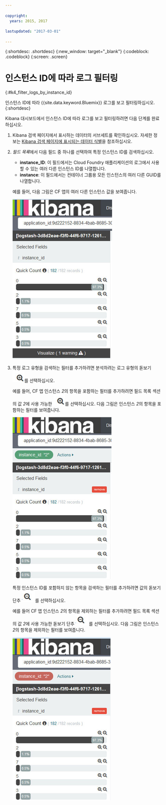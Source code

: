 ```yaml
---

copyright:
  years: 2015, 2017

lastupdated: "2017-03-01"

---
```



{:shortdesc: .shortdesc}
{:new_window: target="_blank"}
{:codeblock: .codeblock}
{:screen: .screen}

# 인스턴스 ID에 따라 로그 필터링
{:#k4_filter_logs_by_instance_id}

인스턴스 ID에 따라 {{site.data.keyword.Bluemix}} 로그를 보고 필터링하십시오.
{:shortdesc}

Kibana 대시보드에서 인스턴스 ID에 따라 로그를 보고 필터링하려면 다음 단계를 완료하십시오.

1. Kibana 검색 페이지에서 표시하는 데이터의 서브세트를 확인하십시오. 자세한 정보는 [Kibana 검색 페이지에 표시되는 데이터 식별](logging_kibana_analize_logs_interactively.html#k4_identify_data)을 참조하십시오.

2. *필드 목록*에서 다음 필드 중 하나를 선택하여 특정 인스턴스 ID를 검색하십시오.

    * **instance_ID**: 이 필드에서는 Cloud Foundry 애플리케이션의 로그에서 사용할 수 있는 여러 다른 인스턴스 ID를 나열합니다. 
    * **instance**: 이 필드에서는 컨테이너 그룹용 모든 인스턴스의 여러 다른 GUID를 나열합니다. 

    예를 들어, 다음 그림은 CF 앱의 여러 다른 인스턴스 값을 보여줍니다.
    
    ![instance_id 필드를 보여주는 필터 목록](images/k4_filter_instanceid_f1.jpg "instance_id 필드를 보여주는 필터 목록")
   
3. 특정 로그 유형을 검색하는 필터를 추가하려면 분석하려는 로그 유형의 돋보기 ![포함 모드의 돋보기 단추](images/k4_include_field_icon.jpg "포함 모드의 돋보기 단추")를 선택하십시오.

   예를 들어, CF 앱 인스턴스 *2*의 항목을 포함하는 필터를 추가하려면 필드 목록 섹션의 값 *2*에 사용 가능한 ![포함 모드의 돋보기 단추](images/k4_include_field_icon.jpg "포함 모드의 돋보기 단추")를 선택하십시오. 다음 그림은 인스턴스 *2*의 항목을 포함하는 필터를 보여줍니다.
    
    ![인스턴스 2의 instance_id 항목을 포함하는 필터](images/k4_filter_instanceid_f2.jpg "인스턴스 2의 instance_id 항목을 포함하는 필터")

    특정 인스턴스 ID를 포함하지 않는 항목을 검색하는 필터를 추가하려면 값의 돋보기 단추 ![포함 모드의 돋보기 단추](images/k4_exclude_field_icon.jpg "포함된 돋보기 단추")를 선택하십시오.

     예를 들어 CF 앱 인스턴스 *2*의 항목을 제외하는 필터를 추가하려면 필드 목록 섹션의 값 *2*에 사용 가능한 돋보기 단추 ![포함 모드의 돋보기 단추](images/k4_exclude_field_icon.jpg "포함된 돋보기 단추")를 선택하십시오. 다음 그림은 인스턴스 *2*의 항목을 제외하는 필터를 보여줍니다.
     
      ![인스턴스 2의 instance_id 항목을 제외하는 필터](images/k4_filter_instanceid_f3.jpg "인스턴스 2의 instance_id 항목을 제외하는 필터")

